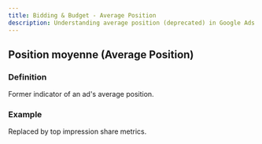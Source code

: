 ```yaml
---
title: Bidding & Budget - Average Position
description: Understanding average position (deprecated) in Google Ads
---
```


## Position moyenne (Average Position)

### Definition
Former indicator of an ad's average position.

### Example
Replaced by top impression share metrics.